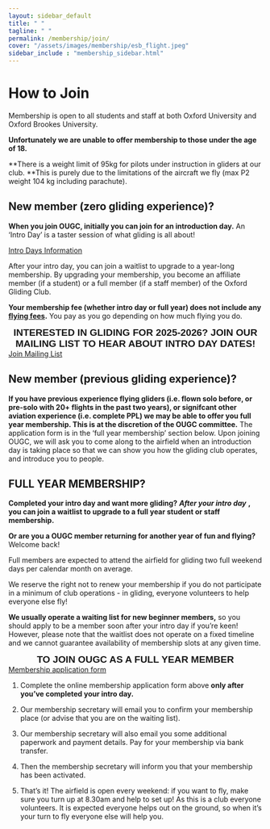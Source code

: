 ```yaml
---
layout: sidebar_default
title: " "
tagline: " "
permalink: /membership/join/
cover: "/assets/images/membership/esb_flight.jpeg"
sidebar_include : "membership_sidebar.html"
---
```


# How to Join
Membership is open to all students and staff at both Oxford University and Oxford Brookes University. 

**Unfortunately we are unable to offer membership to those under the age of 18.**  

**There is a weight limit of 95kg for pilots under instruction in gliders at our club. **This is purely due to the limitations of the aircraft we fly (max P2 weight 104 kg including parachute).

## New member (zero gliding experience)?
**When you join OUGC, initially you can join for an introduction day.** An ‘Intro Day’ is a taster session of what gliding is all about!  

<div class="home-button-wrapper">
  <a href="/introduction_days/key_information/" class="big-button">Intro Days Information</a>
</div>

After your intro day, you can join a waitlist to upgrade to a year-long membership. By upgrading your membership, you become an affiliate member (if a student) or a full member (if a staff member) of the Oxford Gliding Club.  

**Your membership fee (whether intro day or full year) does not include any [flying fees](/membership/fees/).** You pay as you go depending on how much flying you do.

<div style="text-align: center; font-family: 'Montserrat', sans-serif; font-weight: 700;font-size: 1.2rem">
    INTERESTED IN GLIDING FOR 2025-2026?
    JOIN OUR MAILING LIST TO HEAR ABOUT INTRO DAY DATES!
</div>

<div class="home-button-wrapper">
  <a href="https://forms.gle/r7vCGwMiopgWtePF7" class="big-button">Join Mailing List</a>
</div>

## New member (previous gliding experience)?

**If you have previous experience flying gliders (i.e. flown solo before, or pre-solo with 20+ flights in the past two years), or signifcant other aviation experience (i.e. complete PPL)  we may be able to offer you full year membership. This is at the discretion of the OUGC committee.** The application form is in the ‘full year membership’ section below. Upon joining OUGC, we will ask you to come along to the airfield when an introduction day is taking place so that we can show you how the gliding club operates, and introduce you to people.

## FULL YEAR MEMBERSHIP? 

**Completed your intro day and want more gliding?** **_After your intro day_** **, you can join a waitlist to upgrade to a full year student or staff membership.**

**Or are you a OUGC member returning for another year of fun and flying?** Welcome back!

Full members are expected to attend the airfield for gliding two full weekend days per calendar month on average. 

We reserve the right not to renew your membership if you do not participate in a minimum of club operations - in gliding, everyone volunteers to help everyone else fly!

**We usually operate a waiting list for new beginner members,** so you should apply to be a member soon after your intro day if you’re keen! However, please note that the waitlist does not operate on a fixed timeline and we cannot guarantee availability of membership slots at any given time.


<div style="text-align: center; font-family: 'Montserrat', sans-serif; font-weight: 700;font-size: 1.2rem">
    TO JOIN OUGC AS A FULL YEAR MEMBER
</div>

<div class="home-button-wrapper">
  <a href="https://forms.gle/jCnv3v9Yw5ZaXLJd9" class="big-button">Membership application form</a>
</div>

1. Complete the online membership application form above **only after you’ve completed your intro day.**

2. Our membership secretary will email you to confirm your membership place (or advise that you are on the waiting list). 

3. Our membership secretary will also email you some additional paperwork and payment details. Pay for your membership via bank transfer. 

4. Then the membership secretary will inform you that your membership has been activated.

5. That’s it! The airfield is open every weekend: if you want to fly, make sure you turn up at 8.30am and help to set up! As this is a club everyone volunteers. It is expected everyone helps out on the ground, so when it’s your turn to fly everyone else will help you. 